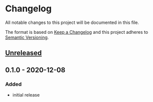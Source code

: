 # Changelog
All notable changes to this project will be documented in this file.

The format is based on [Keep a Changelog](http://keepachangelog.com/en/1.0.0/)
and this project adheres to [Semantic Versioning](http://semver.org/spec/v2.0.0.html).

## [Unreleased]

## 0.1.0 - 2020-12-08

### Added
- initial release

[Unreleased]: https://github.com/OSC/bc_osc_rstudio_server/compare/v0.1.0...HEAD
